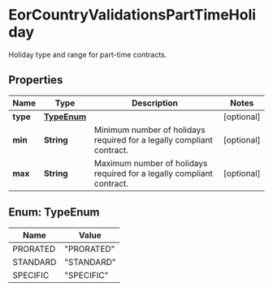

# EorCountryValidationsPartTimeHoliday

Holiday type and range for part-time contracts.

## Properties

| Name | Type | Description | Notes |
|------------ | ------------- | ------------- | -------------|
|**type** | [**TypeEnum**](#TypeEnum) |  |  [optional] |
|**min** | **String** | Minimum number of holidays required for a legally compliant contract. |  [optional] |
|**max** | **String** | Maximum number of holidays required for a legally compliant contract. |  [optional] |



## Enum: TypeEnum

| Name | Value |
|---- | -----|
| PRORATED | &quot;PRORATED&quot; |
| STANDARD | &quot;STANDARD&quot; |
| SPECIFIC | &quot;SPECIFIC&quot; |



